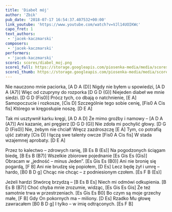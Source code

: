 ```yaml
---
title: 'Diabeł mój'
author: 'Zbik'
pub_date: '2018-07-17 16:54:37.407532+00:00'
link_youtube: 'https://www.youtube.com/watch?v=VJl14UOIKWc'
capo_fret: 1
text_authors:
 - 'jacek-kaczmarski'
composers:
 - 'jacek-kaczmarski'
performers:
 - 'jacek-kaczmarski'
score1: scores/diabel_moj.png
score1_full: https://storage.googleapis.com/piosenka-media/media/scores/diabel_moj.png
score1_thumb: https://storage.googleapis.com/piosenka-media/media/scores/diabel_moj.png.180x0_q85_upscale.png
---
```


Nie nauczono mnie paciorka, [A D A (D)]
Nigdy nie byłem u spowiedzi, [A D A (A7)]
Więc od czupryny do rozporka [D G D (G)]
Niejeden diabeł we mnie siedzi. [D G D (Fis0)]
Prócz tych, co dbają o natchnienie, [E A]
Samopoczucie i rozkosze, [Cis D]
Szczególnie tego sobie cenię, [Fis0 A Cis fis]
Którego w kręgosłupie noszę. [D E A]

Tak mi usztywnił karku kręgi, [A D A D]
Że mimo groźby i namowy – [A D A (A7)]
Ani kazanie, ani pręgierz [D G D (G)]
Nie zdoła mi pochylić głowy. [D G D (Fis0)]
Nie, żebym nie chciał! Wręcz zazdroszczę [E A]
Tym, co potrafią ujść zatraty [Cis D]
I łączą swe talenty owcze [Fis0 A Cis fis]
W stada wzajemnej aprobaty. [D E A]

Przez to kalectwo – zdrowych ranię, [B Es B (Es)]
Na pogodzonych ściągam biedę, [B Es B (B7)]
Wszelkie zbiorowe pojednanie [Es Gis Es (Gis)]
Obracam w „jedność – minus Jeden”. [Es Gis Es (B0)]
Ani nie bronię się pogardą, [F B]
Ani nie brudzę się popiołem, [D Es]
Lecz będę żył i umrę – hardo, [B0 B D g]
Chcąc nie chcąc – z podniesionym czołem. [Es F B (Es)]

Jeżeli hardzi Stwórcę brzydzą – [B Es B Es]
Niech mi odmówi odkupienia. [B Es B (B7)]
Choć chyba mnie zrozumie, widząc, [Es Gis Es Gis]
Że też samotnie trwa w przestrzeniach. [Es Gis Es B0]
Bo czym są moje grzechy małe, [F B]
Gdy On pokornych ma – miliony. [D Es]
Rzadko Mu głowę zawracałem [B0 B D g]
I tylko – w imię odtrąconych. [Es F B]